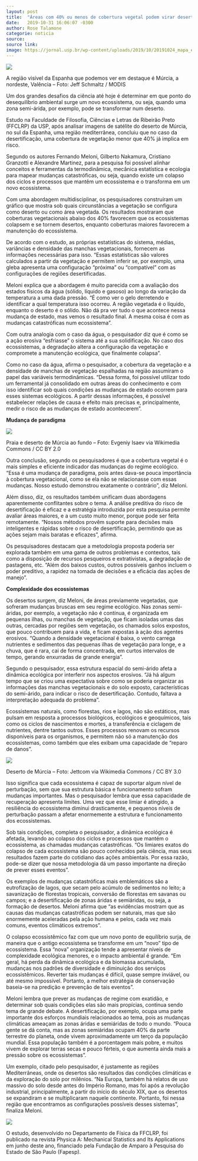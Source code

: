 ```yaml
---
layout: post
title:  "Áreas com 40% ou menos de cobertura vegetal podem virar deserto"
date:   2019-10-31 16:06:07 -0300
author: Rose Talamone
categorie: noticia
source:
source link:
image: https://jornal.usp.br/wp-content/uploads/2019/10/20191024_mapa_espanha_murcia.jpg
---
```


![](https://jornal.usp.br/wp-content/uploads/2019/10/20191024_mapa_espanha_murcia.jpg)

A região visível da Espanha que podemos ver em destaque é Múrcia, a nordeste, Valência – Foto: Jeff Schmaltz / MODIS

Um dos grandes desafios da ciência até hoje é determinar em que ponto do desequilíbrio ambiental surge um novo ecossistema, ou seja, quando uma zona semi-árida, por exemplo, pode se transformar num deserto. 

Estudo na Faculdade de Filosofia, Ciências e Letras de Ribeirão Preto (FFCLRP) da USP, após analisar imagens de satélite do deserto de Múrcia, no sul da Espanha, uma região mediterrânea, concluiu que no caso da desertificação, uma cobertura de vegetação menor que 40% já implica em risco. 

Segundo os autores Fernando Meloni, Gilberto Nakamura, Cristiano Granzotti e Alexandre Martinez, para a pesquisa foi possível alinhar conceitos e ferramentas da termodinâmica, mecânica estatística e ecologia para mapear mudanças catastróficas, ou seja, quando existe um colapso dos ciclos e processos que mantêm um ecossistema e o transforma em um novo ecossistema.  

Com uma abordagem multidisciplinar, os pesquisadores construíram um gráfico que mostra sob quais circunstâncias a vegetação se configura como deserto ou como área vegetada. Os resultados mostraram que coberturas vegetacionais abaixo dos 40% favorecem que os ecossistemas colapsem e se tornem desertos, enquanto coberturas maiores favorecem a manutenção do ecossistema.

De acordo com o estudo, as próprias estatísticas do sistema, médias, variâncias e densidade das manchas vegetacionais, fornecem as informações necessárias para isso. “Essas estatísticas são valores calculados a partir da vegetação e permitem inferir se, por exemplo, uma gleba apresenta uma configuração “próxima” ou “compatível” com as configurações de regiões desertificadas. 

Meloni explica que a abordagem é muito parecida com a avaliação dos estados físicos da água (sólido, líquido e gasoso) ao longo da variação da temperatura a uma dada pressão. “É como ver o gelo derretendo e identificar a qual temperatura isso ocorreu. A região vegetada é o líquido, enquanto o deserto é o sólido. Não dá pra ver tudo o que acontece nessa mudança de estado, mas vemos o resultado final. A mesma coisa é com as mudanças catastróficas num ecossistema”. 

Com outra analogia com o caso da água, o pesquisador diz que é como se a ação erosiva “esfriasse” o sistema até a sua solidificação. No caso dos ecossistemas, a degradação altera a configuração da vegetação e compromete a manutenção ecológica, que finalmente colapsa”.

Como no caso da água, afirma o pesquisador, a cobertura da vegetação e a densidade de manchas de vegetação espalhadas na região assumiram o papel das variáveis termodinâmicas. “Dessa forma, foi possível utilizar todo um ferramental já consolidado em outras áreas do conhecimento e com isso identificar sob quais condições as mudanças de estado ocorrem para esses sistemas ecológicos. A partir dessas informações, é possível estabelecer relações de causa e efeito mais precisas e, principalmente, medir o risco de as mudanças de estado acontecerem”.

**Mudança de paradigma**

![](https://jornal.usp.br/wp-content/uploads/2019/10/20191024_murcia_Deserto_praia-768x403.jpg)

Praia e deserto de Múrcia ao fundo – Foto: Evgeniy Isaev via Wikimedia Commons / CC BY 2.0

Outra conclusão, segundo os pesquisadores é que a cobertura vegetal é o mais simples e eficiente indicador das mudanças do regime ecológico. “Essa é uma mudança de paradigma, pois antes dava-se pouca importância à cobertura vegetacional, como se ela não se relacionasse com essas mudanças. Nosso estudo demonstrou exatamente o contrário”, diz Meloni. 

Além disso, diz, os resultados também unificam duas abordagens aparentemente conflitantes sobre o tema. A análise preditiva do risco de desertificação é eficaz e a estratégia introduzida por esta pesquisa permite avaliar áreas maiores, e a um custo muito menor, porque pode ser feita remotamente. “Nossos métodos provêm suporte para decisões mais inteligentes e rápidas sobre o risco de desertificação, permitindo que as ações sejam mais baratas e eficazes”, afirma.  

Os pesquisadores destacam que a metodologia proposta poderia ser explorada também em uma gama de outros problemas e contextos, tais como a disposição de recursos pesqueiros e extrativistas, a degradação de pastagens, etc. “Além dos baixos custos, outros possíveis ganhos incluem o poder preditivo, a rapidez na tomada de decisões e a eficácia das ações de manejo”. 

**Complexidade dos ecossistemas**

Os desertos surgem, diz Meloni, de áreas previamente vegetadas, que sofreram mudanças bruscas em seu regime ecológico. Nas zonas semi-áridas, por exemplo, a vegetação não é contínua, é organizada em pequenas ilhas, ou manchas de vegetação, que ficam isoladas umas das outras, cercadas por regiões sem vegetação, os chamados solos expostos, que pouco contribuem para a vida, e ficam expostas à ação dos agentes erosivos. “Quando a densidade vegetacional é baixa, o vento carrega nutrientes e sedimentos das pequenas ilhas de vegetação para longe, e a chuva, que é rara, cai de forma concentrada, em curtos intervalos de tempo, gerando enxurradas de grande energia”. 

Segundo o pesquisador, essa estrutura espacial do semi-árido afeta a dinâmica ecológica por interferir nos aspectos erosivos. “Já há algum tempo que se criou uma expectativa sobre como se poderia organizar as informações das manchas vegetacionais e do solo exposto, características do semi-árido, para indicar o risco de desertificação. Contudo, faltava a interpretação adequada do problema”. 

Ecossistemas naturais, como florestas, rios e lagos, não são estáticos, mas pulsam em resposta a processos biológicos, ecológicos e geoquímicos, tais como os ciclos de nascimentos e mortes, a transferência e ciclagem de nutrientes, dentre tantos outros. Esses processos renovam os recursos disponíveis para os organismos, e permitem não só a manutenção dos ecossistemas, como também que eles exibam uma capacidade de “reparo de danos”. 

![](https://jornal.usp.br/wp-content/uploads/2019/10/20191024_Murcia_deserto-768x403.jpg)

Deserto de Múrcia – Foto: Jettcom via Wikimedia Commons / CC BY 3.0

Isso significa que cada ecossistema é capaz de suportar algum nível de perturbação, sem que sua estrutura básica e funcionamento sofram mudanças importantes. Mas o pesquisador lembra que essa capacidade de recuperação apresenta limites. Uma vez que esse limiar é atingido, a resiliência do ecossistema diminui drasticamente, e pequenos níveis de perturbação passam a afetar enormemente a estrutura e funcionamento dos ecossistemas. 

Sob tais condições, completa o pesquisador, a dinâmica ecológica é afetada, levando ao colapso dos ciclos e processos que mantém o ecossistema, as chamadas mudanças catastróficas. “Os limiares exatos do colapso de cada ecossistema são pouco conhecidos pela ciência, mas seus resultados fazem parte do cotidiano das ações ambientais. Por essa razão, pode-se dizer que nossa metodologia dá um passo importante na direção de prever esses eventos”.

Os exemplos de mudanças catastróficas mais emblemáticos são a eutrofização de lagos, que secam pelo acúmulo de sedimentos no leito; a savanização de florestas tropicais, conversão de florestas em savanas ou campos; e a desertificação de zonas áridas e semiáridas, ou seja, a formação de desertos.  Meloni afirma que “as evidências mostram que as causas das mudanças catastróficas podem ser naturais, mas que são enormemente aceleradas pela ação humana e pelos, cada vez mais comuns, eventos climáticos extremos”. 

O colapso ecossistêmico faz com que um novo ponto de equilíbrio surja, de maneira que o antigo ecossistema se transforme em um “novo” tipo de ecossistema. Essa “nova” organização tende a apresentar níveis de complexidade ecológica menores, e o impacto ambiental é grande. “Em geral, há perda da dinâmica ecológica e da biomassa acumulada, mudanças nos padrões de diversidade e diminuição dos serviços ecossistêmicos. Reverter tais mudanças é difícil, quase sempre inviável, ou até mesmo impossível. Portanto, a melhor estratégia de conservação baseia-se na predição e prevenção de tais eventos”. 

Meloni lembra que prever as mudanças de regime com exatidão, e determinar sob quais condições elas são mais propícias, continua sendo tema de grande debate. A desertificação, por exemplo, ocupa uma parte importante dos esforços mundiais relacionados ao tema, pois as mudanças climáticas ameaçam as zonas áridas e semiáridas de todo o mundo. “Pouca gente se dá conta, mas as zonas semiáridas ocupam 40% da parte terrestre do planeta, onde vivem aproximadamente um terço da população mundial. Essa população também é a porcentagem mais pobre, e muitos vivem de explorar terras secas e pouco férteis, o que aumenta ainda mais a pressão sobre os ecossistemas”. 

Um exemplo, citado pelo pesquisador, é justamente as regiões Mediterrâneas, onde os desertos são resultados das condições climáticas e da exploração do solo por milênios. “Na Europa, também há relatos de uso massivo do solo desde antes do Império Romano, mas foi após a revolução industrial, principalmente, a partir do início do século XIX, que os desertos se expandiram e se multiplicaram naquele continente. Portanto, foi nessa região que encontramos as configurações possíveis desses sistemas”, finaliza Meloni.   

![](https://jornal.usp.br/wp-content/uploads/2019/10/20191024_mapa_Murcia-768x403.jpg)

O estudo, desenvolvido no Departamento de Física da FFCLRP, foi publicado na revista Physica A: Mechanical Statistics and Its Applications em junho deste ano, financiado pela Fundação de Amparo à Pesquisa do Estado de São Paulo (Fapesp).
